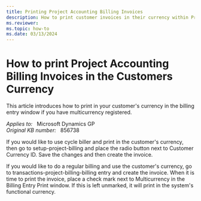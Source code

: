 ```yaml
---
title: Printing Project Accounting Billing Invoices
description: How to print customer invoices in their currency within Project Accounting.
ms.reviewer: 
ms.topic: how-to
ms.date: 03/13/2024
---
```

# How to print Project Accounting Billing Invoices in the Customers Currency

This article introduces how to print in your customer's currency in the billing entry window if you have multicurrency registered.

_Applies to:_ &nbsp; Microsoft Dynamics GP  
_Original KB number:_ &nbsp; 856738

If you would like to use cycle biller and print in the customer's currency, then go to setup-project-billing and place the radio button next to Customer Currency ID. Save the changes and then create the invoice.

If you would like to do a regular billing and use the customer's currency, go to transactions-project-billing-billing entry and create the invoice. When it is time to print the invoice, place a check mark next to Multicurrency in the Billing Entry Print window. If this is left unmarked, it will print in the system's functional currency.
